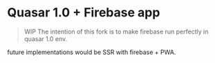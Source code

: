 # Quasar 1.0 + Firebase app

> WIP
The intention of this fork is to make firebase run perfectly in quasar 1.0 env.

future implementations would be SSR with firebase + PWA.

